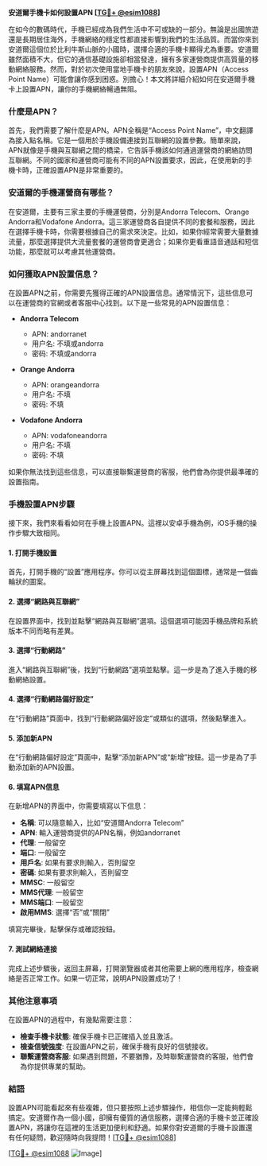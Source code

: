 **安道爾手機卡如何設置APN [[TG💪+ @esim1088](https://t.me/s/esim1088)]**

在如今的數碼時代，手機已經成為我們生活中不可或缺的一部分。無論是出國旅遊還是長期居住海外，手機網絡的穩定性都直接影響到我們的生活品質。而當你來到安道爾這個位於比利牛斯山脈的小國時，選擇合適的手機卡顯得尤為重要。安道爾雖然面積不大，但它的通信基礎設施卻相當發達，擁有多家運營商提供高質量的移動網絡服務。然而，對於初次使用當地手機卡的朋友來說，設置APN（Access Point Name）可能會讓你感到困惑。別擔心！本文將詳細介紹如何在安道爾手機卡上設置APN，讓你的手機網絡暢通無阻。

### 什麼是APN？

首先，我們需要了解什麼是APN。APN全稱是“Access Point Name”，中文翻譯為接入點名稱。它是一個用於手機設備連接到互聯網的設置參數。簡單來說，APN就像是手機與互聯網之間的橋梁，它告訴手機該如何通過運營商的網絡訪問互聯網。不同的國家和運營商可能有不同的APN設置要求，因此，在使用新的手機卡時，正確設置APN是非常重要的。

### 安道爾的手機運營商有哪些？

在安道爾，主要有三家主要的手機運營商，分別是Andorra Telecom、Orange Andorra和Vodafone Andorra。這三家運營商各自提供不同的套餐和服務，因此在選擇手機卡時，你需要根據自己的需求來決定。比如，如果你經常需要大量數據流量，那麼選擇提供大流量套餐的運營商會更適合；如果你更看重語音通話和短信功能，那麼就可以考慮其他運營商。

### 如何獲取APN設置信息？

在設置APN之前，你需要先獲得正確的APN設置信息。通常情況下，這些信息可以在運營商的官網或者客服中心找到。以下是一些常見的APN設置信息：

- **Andorra Telecom**
  - APN: andorranet
  - 用户名: 不填或andorra
  - 密码: 不填或andorra

- **Orange Andorra**
  - APN: orangeandorra
  - 用户名: 不填
  - 密码: 不填

- **Vodafone Andorra**
  - APN: vodafoneandorra
  - 用户名: 不填
  - 密码: 不填

如果你無法找到這些信息，可以直接聯繫運營商的客服，他們會為你提供最準確的設置指南。

### 手機設置APN步驟

接下來，我們來看看如何在手機上設置APN。這裡以安卓手機為例，iOS手機的操作步驟大致相同。

#### 1. 打開手機設置

首先，打開手機的“設置”應用程序。你可以從主屏幕找到這個圖標，通常是一個齒輪狀的圖案。

#### 2. 選擇“網路與互聯網”

在設置界面中，找到並點擊“網路與互聯網”選項。這個選項可能因手機品牌和系統版本不同而略有差異。

#### 3. 選擇“行動網路”

進入“網路與互聯網”後，找到“行動網路”選項並點擊。這一步是為了進入手機的移動網絡設置。

#### 4. 選擇“行動網路偏好設定”

在“行動網路”頁面中，找到“行動網路偏好設定”或類似的選項，然後點擊進入。

#### 5. 添加新APN

在“行動網路偏好設定”頁面中，點擊“添加新APN”或“新增”按鈕。這一步是為了手動添加新的APN設置。

#### 6. 填寫APN信息

在新增APN的界面中，你需要填寫以下信息：
- **名稱**: 可以隨意輸入，比如“安道爾Andorra Telecom”
- **APN**: 輸入運營商提供的APN名稱，例如andorranet
- **代理**: 一般留空
- **端口**: 一般留空
- **用戶名**: 如果有要求則輸入，否則留空
- **密碼**: 如果有要求則輸入，否則留空
- **MMSC**: 一般留空
- **MMS代理**: 一般留空
- **MMS端口**: 一般留空
- **啟用MMS**: 選擇“否”或“關閉”

填寫完畢後，點擊保存或確認按鈕。

#### 7. 測試網絡連接

完成上述步驟後，返回主屏幕，打開瀏覽器或者其他需要上網的應用程序，檢查網絡是否正常工作。如果一切正常，說明APN設置成功了！

### 其他注意事項

在設置APN的過程中，有幾點需要注意：
- **檢查手機卡狀態**: 確保手機卡已正確插入並且激活。
- **檢查信號強度**: 在設置APN之前，確保手機有良好的信號接收。
- **聯繫運營商客服**: 如果遇到問題，不要猶豫，及時聯繫運營商的客服，他們會為你提供專業的幫助。

### 結語

設置APN可能看起來有些複雜，但只要按照上述步驟操作，相信你一定能夠輕鬆搞定。安道爾作為一個小國，卻擁有優質的通信服務，選擇合適的手機卡並正確設置APN，將讓你在這裡的生活更加便利和舒適。如果你對安道爾的手機卡設置還有任何疑問，歡迎隨時向我提問！[[TG💪+ @esim1088](https://t.me/s/esim1088)]

[[TG💪+ @esim1088](https://t.me/s/esim1088) ![Image](https://i.postimg.cc/4NQfJmqS/Snipaste-2025-05-13-00-14-12.png)]